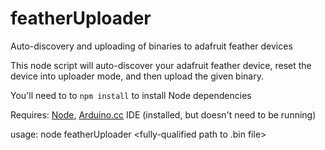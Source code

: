 # featherUploader
Auto-discovery and uploading of binaries to adafruit feather devices

This node script will auto-discover your adafruit feather device, reset the device into uploader mode, and then upload the given binary.

You'll need to to `npm install` to install Node dependencies

Requires: [Node](http://nodejs.org/), [Arduino.cc](http://www.arduino.cc/) IDE (installed, but doesn't need to be running)

usage: node featherUploader <fully-qualified path to .bin file>



